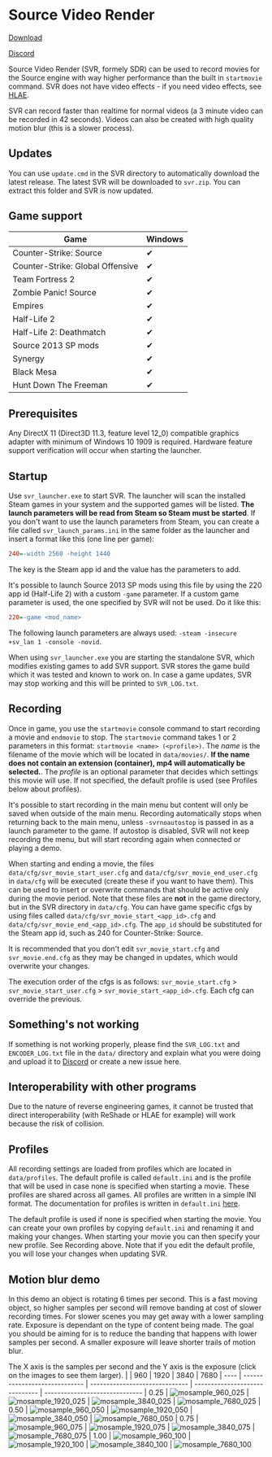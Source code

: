 # Source Video Render
[Download](https://github.com/crashfort/SourceDemoRender/releases)

[Discord](https://discord.gg/5t8D68c)

Source Video Render (SVR, formely SDR) can be used to record movies for the Source engine with way higher performance than the built in `startmovie` command. SVR does not have video effects - if you need video effects, see [HLAE](https://www.advancedfx.org/).

SVR can record faster than realtime for normal videos (a 3 minute video can be recorded in 42 seconds). Videos can also be created with high quality motion blur (this is a slower process).

## Updates
You can use `update.cmd` in the SVR directory to automatically download the latest release. The latest SVR will be downloaded to `svr.zip`. You can extract this folder and SVR is now updated.

## Game support
| Game          | Windows
| ------------- | -----------------------
| Counter-Strike: Source           | ✔
| Counter-Strike: Global Offensive | ✔
| Team Fortress 2                  | ✔
| Zombie Panic! Source             | ✔
| Empires                          | ✔
| Half-Life 2                      | ✔
| Half-Life 2: Deathmatch          | ✔
| Source 2013 SP mods              | ✔
| Synergy                          | ✔
| Black Mesa                       | ✔
| Hunt Down The Freeman            | ✔

## Prerequisites
Any DirectX 11 (Direct3D 11.3, feature level 12_0) compatible graphics adapter with minimum of Windows 10 1909 is required. Hardware feature support verification will occur when starting the launcher.

## Startup
Use `svr_launcher.exe` to start SVR. The launcher will scan the installed Steam games in your system and the supported games will be listed. **The launch parameters will be read from Steam so Steam must be started**. If you don't want to use the launch parameters from Steam, you can create a file called `svr_launch_params.ini` in the same folder as the launcher and insert a format like this (one line per game):

```ini
240=-width 2560 -height 1440
```

The key is the Steam app id and the value has the parameters to add.

It's possible to launch Source 2013 SP mods using this file by using the 220 app id (Half-Life 2) with a custom `-game` parameter. If a custom game parameter is used, the one specified by SVR will not be used. Do it like this:

```ini
220=-game <mod_name>
```

The following launch parameters are always used: ``-steam -insecure +sv_lan 1 -console -novid``.

When using `svr_launcher.exe` you are starting the standalone SVR, which modifies existing games to add SVR support. SVR stores the game build which it was tested and known to work on. In case a game updates, SVR may stop working and this will be printed to `SVR_LOG.txt`.

## Recording
Once in game, you use the `startmovie` console command to start recording a movie and `endmovie` to stop. The `startmovie` command takes 1 or 2 parameters in this format: `startmovie <name> (<profile>)`. The *name* is the filename of the movie which will be located in `data/movies/`. **If the name does not contain an extension (container), mp4 will automatically be selected.**. The *profile* is an optional parameter that decides which settings this movie will use. If not specified, the default profile is used (see Profiles below about profiles).

It's possible to start recording in the main menu but content will only be saved when outside of the main menu. Recording automatically stops when returning back to the main menu, unless ``-svrnoautostop`` is passed in as a launch parameter to the game. If autostop is disabled, SVR will not keep recording the menu, but will start recording again when connected or playing a demo.

When starting and ending a movie, the files `data/cfg/svr_movie_start_user.cfg` and `data/cfg/svr_movie_end_user.cfg` in `data/cfg` will be executed (create these if you want to have them). This can be used to insert or overwrite commands that should be active only during the movie period. Note that these files are **not** in the game directory, but in the SVR directory in `data/cfg`. You can have game specific cfgs by using files called `data/cfg/svr_movie_start_<app_id>.cfg` and `data/cfg/svr_movie_end_<app_id>.cfg`. The `app_id` should be substituted for the Steam app id, such as 240 for Counter-Strike: Source.

It is recommended that you don't edit `svr_movie_start.cfg` and `svr_movie.end.cfg` as they may be changed in updates, which would overwrite your changes.

The execution order of the cfgs is as follows: `svr_movie_start.cfg` > `svr_movie_start_user.cfg` > `svr_movie_start_<app_id>.cfg`. Each cfg can override the previous.

## Something's not working
If something is not working properly, please find the `SVR_LOG.txt` and `ENCODER_LOG.txt` file in the `data/` directory and explain what you were doing and upload it to [Discord](https://discord.gg/5t8D68c) or create a new issue here.

## Interoperability with other programs
Due to the nature of reverse engineering games, it cannot be trusted that direct interoperability (with ReShade or HLAE for example) will work because the risk of collision.

## Profiles
All recording settings are loaded from profiles which are located in `data/profiles`. The default profile is called `default.ini` and is the profile that will be used in case none is specified when starting a movie. These profiles are shared across all games. All profiles are written in a simple INI format. The documentation for profiles is written in `default.ini` [here](bin/data/profiles/default.ini).

The default profile is used if none is specified when starting the movie. You can create your own profiles by copying `default.ini` and renaming it and making your changes. When starting your movie you can then specify your new profile. See Recording above. Note that if you edit the default profile, you will lose your changes when updating SVR.

## Motion blur demo
In this demo an object is rotating 6 times per second. This is a fast moving object, so higher samples per second will remove banding at cost of slower recording times. For slower scenes you may get away with a lower sampling rate. Exposure is dependant on the type of content being made. The goal you should be aiming for is to reduce the banding that happens with lower samples per second. A smaller exposure will leave shorter trails of motion blur.

The X axis is the samples per second and the Y axis is the exposure (click on the images to see them larger).
|      | 960                           | 1920                           | 3840                           | 7680
| ---- | ----------------------------- | ------------------------------ | ------------------------------ | ------------------------------
| 0.25 | ![mosample_960_025](https://user-images.githubusercontent.com/3614412/134065919-991ff82e-ef79-45d7-8fd6-477f4d268580.png) | ![mosample_1920_025](https://user-images.githubusercontent.com/3614412/134065963-dc0acd84-ed73-4beb-8c55-7fa8d30973a0.png) | ![mosample_3840_025](https://user-images.githubusercontent.com/3614412/134065971-23085cbf-567c-409b-a426-a0352a2e921c.png) | ![mosample_7680_025](https://user-images.githubusercontent.com/3614412/134065978-e78c865a-f921-4743-9889-988700b0291d.png)
| 0.50 | ![mosample_960_050](https://user-images.githubusercontent.com/3614412/134065956-9b5a75d1-3c41-4dc0-b4fb-c9787c63bbeb.png) | ![mosample_1920_050](https://user-images.githubusercontent.com/3614412/134065965-bd1dba93-cd04-4c2c-880a-23907cb823a6.png) | ![mosample_3840_050](https://user-images.githubusercontent.com/3614412/134065972-24d4ce15-7528-4fdc-9ee2-509aa6cbc9fc.png) | ![mosample_7680_050](https://user-images.githubusercontent.com/3614412/134065979-2c158e36-03a2-46cb-bd5d-b461a9580eef.png)
| 0.75 | ![mosample_960_075](https://user-images.githubusercontent.com/3614412/134065958-f2f9a2ed-ac75-44e6-a23d-ff8bd845db74.png) | ![mosample_1920_075](https://user-images.githubusercontent.com/3614412/134065967-51956d12-c611-4365-85a3-d4b0841cd8b0.png) | ![mosample_3840_075](https://user-images.githubusercontent.com/3614412/134065975-290e4508-2b02-4336-8b67-310f9a8b6ef8.png) | ![mosample_7680_075](https://user-images.githubusercontent.com/3614412/134065981-4474b397-e073-465f-8e4e-776031c3994f.png)
| 1.00 | ![mosample_960_100](https://user-images.githubusercontent.com/3614412/134065959-919d64e8-29b4-4d08-96bc-6e9c323082c4.png) | ![mosample_1920_100](https://user-images.githubusercontent.com/3614412/134065969-bef4d03d-3cc2-490e-bdd2-ab17db41978f.png) | ![mosample_3840_100](https://user-images.githubusercontent.com/3614412/134065977-9ed70fba-a8af-4e67-92cc-ca02b5d7bf5a.png) | ![mosample_7680_100](https://user-images.githubusercontent.com/3614412/134065982-991ba3c1-5b1a-4aef-8f5b-b54abf68cc47.png)
